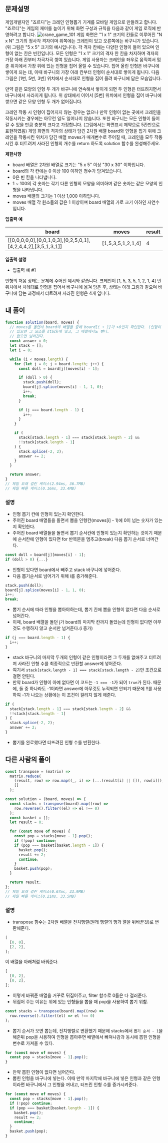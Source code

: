 ## 문제설명

게임개발자인 "죠르디"는 크레인 인형뽑기 기계를 모바일 게임으로 만들려고 합니다.
"죠르디"는 게임의 재미를 높이기 위해 화면 구성과 규칙을 다음과 같이 게임 로직에 반영하려고 합니다.
![crane_game_101](https://github.com/04ian80/algorithm-javascript/assets/97023321/53f95b2e-02c9-459c-8cc9-e7dd36f1a098)
게임 화면은 "1 x 1" 크기의 칸들로 이루어진 "N x N" 크기의 정사각 격자이며 위쪽에는 크레인이 있고 오른쪽에는 바구니가 있습니다. (위 그림은 "5 x 5" 크기의 예시입니다). 각 격자 칸에는 다양한 인형이 들어 있으며 인형이 없는 칸은 빈칸입니다. 모든 인형은 "1 x 1" 크기의 격자 한 칸을 차지하며 격자의 가장 아래 칸부터 차곡차곡 쌓여 있습니다. 게임 사용자는 크레인을 좌우로 움직여서 멈춘 위치에서 가장 위에 있는 인형을 집어 올릴 수 있습니다. 집어 올린 인형은 바구니에 쌓이게 되는 데, 이때 바구니의 가장 아래 칸부터 인형이 순서대로 쌓이게 됩니다. 다음 그림은 [1번, 5번, 3번] 위치에서 순서대로 인형을 집어 올려 바구니에 담은 모습입니다.

만약 같은 모양의 인형 두 개가 바구니에 연속해서 쌓이게 되면 두 인형은 터뜨려지면서 바구니에서 사라지게 됩니다. 위 상태에서 이어서 [5번] 위치에서 인형을 집어 바구니에 쌓으면 같은 모양 인형 두 개가 없어집니다.

크레인 작동 시 인형이 집어지지 않는 경우는 없으나 만약 인형이 없는 곳에서 크레인을 작동시키는 경우에는 아무런 일도 일어나지 않습니다. 또한 바구니는 모든 인형이 들어갈 수 있을 만큼 충분히 크다고 가정합니다. (그림에서는 화면표시 제약으로 5칸만으로 표현하였음)
게임 화면의 격자의 상태가 담긴 2차원 배열 board와 인형을 집기 위해 크레인을 작동시킨 위치가 담긴 배열 moves가 매개변수로 주어질 때, 크레인을 모두 작동시킨 후 터트려져 사라진 인형의 개수를 return 하도록 solution 함수를 완성해주세요.

**제한사항**

- board 배열은 2차원 배열로 크기는 "5 x 5" 이상 "30 x 30" 이하입니다.
- board의 각 칸에는 0 이상 100 이하인 정수가 담겨있습니다.
- 0은 빈 칸을 나타냅니다.
- 1 ~ 100의 각 숫자는 각기 다른 인형의 모양을 의미하며 같은 숫자는 같은 모양의 인형을 나타냅니다.
- moves 배열의 크기는 1 이상 1,000 이하입니다.
- moves 배열 각 원소들의 값은 1 이상이며 board 배열의 가로 크기 이하인 자연수입니다.

**입출력 예**

| board                                                           | moves             | result |
| --------------------------------------------------------------- | ----------------- | ------ |
| \[[0,0,0,0,0],[0,0,1,0,3],[0,2,5,0,1],[4,2,4,4,2],[3,5,1,3,1]\] | [1,5,3,5,1,2,1,4] | 4      |

**입출력 설명**

- 입출력 예 #1

인형의 처음 상태는 문제에 주어진 예시와 같습니다. 크레인이 [1, 5, 3, 5, 1, 2, 1, 4] 번 위치에서 차례대로 인형을 집어서 바구니에 옮겨 담은 후, 상태는 아래 그림과 같으며 바구니에 담는 과정에서 터트려져 사라진 인형은 4개 입니다.

## 내 풀이

```js
function solution(board, moves) {
  // moves를 돌면서 board의 배열들 중에 board[i + 1]가 >0인지 확인한다. (인형이 있는지 확인한다.)
  // 있으면 그 요소를 stack에 넣고, 그 배열에서도 뺀다.
  // 없으면 넘어간다.
  const answer = 0;
  let stack = [];
  let i = 0;

  while (i < moves.length) {
    for (let j = 0; j < board.length; j++) {
      const doll = board[j][moves[i] - 1];

      if (doll > 0) {
        stack.push(doll);
        board[j].splice(moves[i] - 1, 1, 0);
        i++;
        break;
      }

      if (j === board.length - 1) {
        i++;
      }
    }

    if (
      stack[stack.length - 1] === stack[stack.length - 2] &&
      !!stack[stack.length - 1]
    ) {
      stack.splice(-2, 2);
      answer += 2;
    }
  }

  return answer;
}
// 제일 오래 걸린 케이스(2.94ms, 36.7MB)
// 제일 빠른 케이스(0.16ms, 33.4MB)
```

### 설명

- 인형 뽑기 칸에 인형이 있는지 확인한다.
- 주어진 board 배열들을 돌면서 뽑을 인형칸(moves[i] - 1)에 0이 넘는 숫자가 있는지 확인한다.
- 주어진 board 배열들을 돌면서 뽑기 순서칸에 인형이 있는지 확인하는 것이기 때문에 순서칸에 인형이 있다면 for 반복문을 멈추고(break) 다음 뽑기 순서로 너머간다.

```js
const doll = board[j][moves[i] - 1];
if (doll > 0) {...}
```

- 인형이 있다면 board에서 빼주고 stack 바구니에 넣어준다.
- 다음 뽑기순서로 넘어가기 위해 i를 증가해준다.

```js
stack.push(doll);
board[j].splice(moves[i] - 1, 1, 0);
i++;
break;
```

- 뽑기 순서에 따라 인형을 뽑아야하는데, 뽑기 칸에 뽑을 인형이 없다면 다음 순서로 넘어간다.
- 이때, board 배열을 돌던 j가 board의 마지막 칸까지 돌았는데 인형이 없다면 아무것도 수행하지 않고 순서만 넘겨준다.(i 증가)

```js
if (j === board.length - 1) {
  i++;
}
```

- stack 바구니의 마지막 두개의 인형이 같은 인형이라면 그 두개를 없애주고 터트려져 사라진 인형 수를 최종적으로 반환할 answer에 넣어준다.
- 여기서 `stack[stack.length - 1] === stack[stack.length - 2]`만 조건으로 걸면 안된다.
- 만약 board가 인형이 아예 없다면 이 코드는 `-1 === -1`가 되어 `true`가 된다. 때문에, 둘 중 하나라도 -1이라면 answer에 아무것도 누적되면 안되기 때문에 !!를 사용하여 -1가 나오는 상황에는 이 조건이 걸리지 않게 해준다.

```js
if (
  stack[stack.length - 1] === stack[stack.length - 2] &&
  !!stack[stack.length - 1]
) {
  stack.splice(-2, 2);
  answer += 2;
}
```

- 뽑기를 완료했다면 터뜨려진 인형 수를 반환한다.

## 다른 사람의 풀이

```js
const transpose = (matrix) =>
  matrix.reduce(
    (result, row) => row.map((_, i) => [...(result[i] || []), row[i]]),
    []
  );

const solution = (board, moves) => {
  const stacks = transpose(board).map((row) =>
    row.reverse().filter((el) => el !== 0)
  );
  const basket = [];
  let result = 0;

  for (const move of moves) {
    const pop = stacks[move - 1].pop();
    if (!pop) continue;
    if (pop === basket[basket.length - 1]) {
      basket.pop();
      result += 2;
      continue;
    }
    basket.push(pop);
  }

  return result;
};
// 제일 오래 걸린 케이스(0.67ms, 33.9MB)
// 제일 빠른 케이스(0.21ms, 33.5MB)
```

### 설명

- transpose 함수는 2차원 배열을 전치행렬(원래 행렬의 행과 열을 뒤바꾼것)로 변환해준다.

```js
[
  [0, 0],
  [2, 2],
];
```

이 배열을 아래처럼 바꿔준다.

```js
[
  [0, 2],
  [0, 2],
];
```

- 이렇게 바꿔준 배열을 거꾸로 뒤집어주고, filter 함수로 0들은 다 걸러준다.
- 뒤집어 주는 이유는 위에 있는 인형들을 뽑을 때 pop을 사용하여 뽑기 위함.

```js
const stacks = transpose(board).map((row) =>
  row.reverse().filter((el) => el !== 0)
);
```

- 뽑기 순서가 오면 뽑는데, 전치행렬로 변환했기 때문에 stacks에서 `뽑기 순서 - 1`을 해준뒤 pop을 사용하여 인형을 뽑아주면 배열에서 빠져나감과 동시에 뽑힌 인형을 변수로 가져올 수 있다.

```js
for (const move of moves) {
  const pop = stacks[move - 1].pop();
}
```

- 만약 뽑힌 인형이 없다면 넘어간다.
- 뽑힌 인형을 바구니에 넣는다. 이때 만약 마지막에 바구니에 넣은 인형과 같은 인형이라면 바구니에서 그 인형을 꺼내고, 터뜨린 인형 수를 증가시켜준다.

```js
for (const move of moves) {
  const pop = stacks[move - 1].pop();
  if (!pop) continue;
  if (pop === basket[basket.length - 1]) {
    basket.pop();
    result += 2;
    continue;
  }
  basket.push(pop);
}
```
